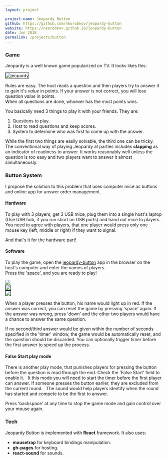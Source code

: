 ```yaml
---
layout: project

project-name: Jeopardy Button
github: https://github.com/nkorobkov/jeopardy-button
website: https://nkorobkov.github.io/jeopardy-button
date: Jun 2018
permalink: /projects/button
---
```


### Game

Jeopardy is a well known game popularized on TV. It looks likes this:

<img src="{{site.url}}/assets/button/pic.png" alt="jeopardy" border="1" style="max-height: 450px" />

Rules are easy. The host reads a question and then players try to answer it to gain it's *value* in points. 
If your answer is not correct, you will lose question *value* in points.  
When all questions are done, whoever has the most points wins. 

You basically need 3 things to play it with your friends. They are:

1. Questions to play.
2. Host to read questions and keep scores. 
3. System to determine who was first to come up with the answer.

While the first two things are easily solvable, the third one can be tricky.  
The conventional way of playing Jeopardy at parties includes **clapping** as an indicator of readiness to answer. 
It works reasonably well unless the question is too easy and two players want to answer it almost simultaneously. 

### Button System
 
I propose the solution to this problem that uses computer mice as buttons and online app for answer order management.

#### Hardware
To play with 3 players, get 3 USB mice, plug them into a single host's laptop (Use USB hub, if you run short on USB ports) and hand out mice to players.  
You need to agree with players, that one player would press only one mouse key (left, middle or right) if they want to signal.   
<!---You can optionally modify mice by disassembling them and changing the scheme so that any key would trigger the one signal. 
Or even build the whole system out of single mice, if you  are into electrical engineering.--->
And that's it for the hardware part!

#### Software

To play the game, open the [jeopardy-button](https://nkorobkov.github.io/jeopardy-button/) app in the browser on the host's computer and enter the names of players.   
Press the 'space', and you are ready to play!   

<div class="image_row">
<div class="image_col-3">
<img src="{{site.url}}/assets/button/one.png" border="0" />
</div>
<div class="image_col-3">
<img src="{{site.url}}/assets/button/two.png" border="1" />
</div>
<div class="image_col-3">
<img src="{{site.url}}/assets/button/three.png" border="1" />
</div>
</div>


When a player presses the button, his name would light up in red. If the answer was correct, you can reset the game by pressing 'space' again. 
If the answer was wrong, press 'down' and the other two players would have a chance to answer the same question.  

If no second/third answer would be given within the number of seconds specified in the 'timer' window, the game would be automatically reset, and the question should be discarded. 
You can optionally trigger timer before the first answer to speed up the process.  

#### False Start play mode

There is another play mode, that punishes players for pressing the button before the question is read through the end. Check the 'False Start' field to enable it.  
It this mode you will need to start the timer before the first player can answer. If someone presses the button earlier, they are excluded from the current round.  
The sound would help players identify when the round has started and compete to be the first to answer.  

Press 'backspace' at any time to stop the game mode and gain control over your mouse again. 


### Tech

Jeopardy Button is implemented with **React** framework. It also uses:
- **mousetrap** for keyboard bindings manipulation.
- **gh-pages** for hosting.
- **react-sound** for sounds.










